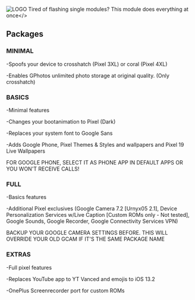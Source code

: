 ![LOGO](https://img.xda-cdn.com/1hgayhZ9FvuYUwtO_prBPMdDwAU=/https%3A%2F%2Fi.imgur.com%2FgjudNho.png)
<text align="center">Tired of flashing single modules? This module does everything at once</>

## Packages

### MINIMAL

-Spoofs your device to crosshatch (Pixel 3XL) or coral (Pixel 4XL)

-Enables GPhotos unlimited photo storage at original quality. (Only crosshatch)


### BASICS
-Minimal features

-Changes your bootanimation to Pixel (Dark)

-Replaces your system font to Google Sans

-Adds Google Phone, Pixel Themes & Styles and wallpapers and Pixel 19 Live Wallpapers

FOR GOOGLE PHONE, SELECT IT AS PHONE APP IN DEFAULT APPS OR YOU WON'T RECEIVE CALLS!


### FULL
-Basics features

-Additional Pixel exclusives (Google Camera 7.2 [Urnyx05 2.1], Device Personalization Services w/Live Caption [Custom ROMs only - Not tested], Google Sounds, Google Recorder, Google Connectivity Services VPN)

BACKUP YOUR GOOGLE CAMERA SETTINGS BEFORE. THIS WILL OVERRIDE YOUR OLD GCAM IF IT'S THE SAME PACKAGE NAME

### EXTRAS

-Full pixel features

-Replaces YouTube app to YT Vanced and emojis to iOS 13.2

-OnePlus Screenrecorder port for custom ROMs
